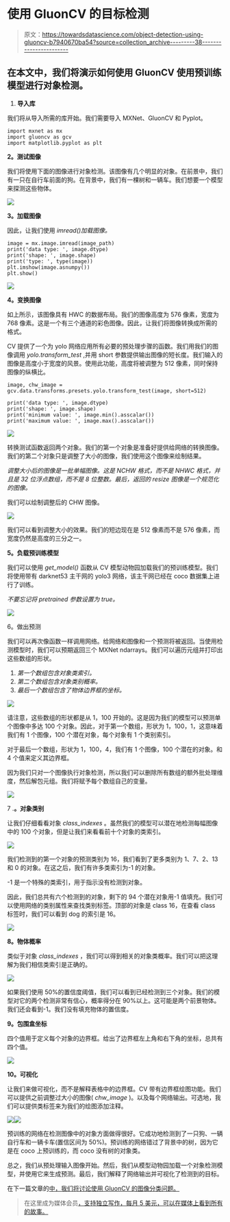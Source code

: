 # 使用 GluonCV 的目标检测

> 原文：<https://towardsdatascience.com/object-detection-using-gluoncv-b7940670ba54?source=collection_archive---------38----------------------->

## 在本文中，我们将演示如何使用 GluonCV 使用预训练模型进行对象检测。

1.  **导入库**

我们将从导入所需的库开始。我们需要导入 MXNet、GluonCV 和 Pyplot。

```
import mxnet as mx
import gluoncv as gcv
import matplotlib.pyplot as plt
```

**2。测试图像**

我们将使用下面的图像进行对象检测。该图像有几个明显的对象。在前景中，我们有一只在自行车前面的狗。在背景中，我们有一棵树和一辆车。我们想要一个模型来探测这些物体。

![](img/bc0597e09b0f1556be80a9c1470fc103.png)

**3。加载图像**

因此，让我们使用 *imread()加载图像。*

```
image = mx.image.imread(image_path)
print('data type: ', image.dtype)
print('shape: ', image.shape)
print('type: ', type(image))
plt.imshow(image.asnumpy())
plt.show()
```

![](img/9554508e30f04bca6c4722c676d6d6df.png)

**4。变换图像**

如上所示，该图像具有 HWC 的数据布局。我们的图像高度为 576 像素，宽度为 768 像素。这是一个有三个通道的彩色图像。因此，让我们将图像转换成所需的格式。

CV 提供了一个为 yolo 网络应用所有必要的预处理步骤的函数。我们用我们的图像调用 *yolo.transform_test* ,并用 short 参数提供输出图像的短长度。我们输入的图像是高度小于宽度的风景。使用此功能，高度将被调整为 512 像素，同时保持图像的纵横比。

```
image, chw_image = gcv.data.transforms.presets.yolo.transform_test(image, short=512)

print('data type: ', image.dtype)
print('shape: ', image.shape)
print('minimum value: ', image.min().asscalar())
print('maximum value: ', image.max().asscalar())
```

![](img/be796adf597ec03e6d8c71997017d656.png)

转换测试函数返回两个对象。我们的第一个对象是准备好提供给网络的转换图像。我们的第二个对象只是调整了大小的图像，我们使用这个图像来绘制结果。

*调整大小后的图像是一批单幅图像。这是 NCHW 格式，而不是 NHWC 格式，并且是 32 位浮点数组，而不是 8 位整数。最后，返回的 resize 图像是一个规范化的图像。*

我们可以绘制调整后的 CHW 图像。

![](img/2f631257496b34069739e1ed83330de1.png)

我们可以看到调整大小的效果。我们的短边现在是 512 像素而不是 576 像素，而宽度仍然是高度的三分之一。

**5。负载预训练模型**

我们可以使用 *get_model()* 函数从 CV 模型动物园加载我们的预训练模型。我们将使用带有 darknet53 主干网的 yolo3 网络，该主干网已经在 coco 数据集上进行了训练。

*不要忘记将 pretrained 参数设置为 true。*

![](img/1c4782b76752488e2e36cc9ee52b3562.png)

6。做出预测

我们可以再次像函数一样调用网络。给网络和图像和一个预测将被返回。当使用检测模型时，我们可以预期返回三个 MXNet ndarrays。我们可以遍历元组并打印出这些数组的形状。

1.  *第一个数组包含对象类索引。*
2.  *第二个数组包含对象类别概率。*
3.  *最后一个数组包含了物体边界框的坐标。*

![](img/69fd69155709cad24e86eb592ccfc0b6.png)

请注意，这些数组的形状都是从 1，100 开始的。这是因为我们的模型可以预测单个图像中多达 100 个对象。因此，对于第一个数组，形状为 1，100，1，这意味着我们有 1 个图像，100 个潜在对象，每个对象有 1 个类别索引。

对于最后一个数组，形状为 1，100，4，我们有 1 个图像，100 个潜在的对象。和 4 个值来定义其边界框。

因为我们只对一个图像执行对象检测，所以我们可以删除所有数组的额外批处理维度，然后解包元组。我们将赋予每个数组自己的变量。

![](img/0b36b06e8b2ad61510e9cfd70e1eddb6.png)

7 .**。对象类别**

让我们仔细看看对象 *class_indexes* 。虽然我们的模型可以潜在地检测每幅图像中的 100 个对象，但是让我们来看看前十个对象的类索引。

![](img/949ca24dc1fbbbcb16199af8dc53a34a.png)

我们检测到的第一个对象的预测类别为 16，我们看到了更多类别为 1、7、2、13 和 0 的对象。在这之后，我们有许多类索引为-1 的对象。

-1 是一个特殊的类索引，用于指示没有检测到对象。

因此，我们总共有六个检测到的对象，剩下的 94 个潜在对象用-1 值填充。我们可以使用网络的类别属性来查找类别标签。顶部的对象是 class 16，在查看 class 标签时，我们可以看到 dog 的索引是 16。

![](img/fcf74b501bd700f4d4c8c1d48a18b0a4.png)

**8。物体概率**

类似于对象 *class_indexes* ，我们可以得到相关的对象类概率。我们可以把这理解为我们相信类索引是正确的。

![](img/00ce612a028290337c905bad816ab7ed.png)

如果我们使用 50%的置信度阈值，我们可以看到已经检测到三个对象。我们的模型对它的两个检测非常有信心，概率得分在 90%以上。这可能是两个前景物体。我们还会看到-1。我们没有填充物体的置信度。

**9。包围盒坐标**

四个值用于定义每个对象的边界框。给出了边界框左上角和右下角的坐标，总共有四个值。

![](img/b1971f845c6f63f565c019cbcaf1f7ba.png)

**10。可视化**

让我们来做可视化，而不是解释表格中的边界框。CV 带有边界框绘图功能。我们可以提供之前调整过大小的图像( *chw_image* )。以及每个网络输出。可选地，我们可以提供类标签来为我们的绘图添加注释。

![](img/a198a2e6374599ef5ffce2d57c9ceb33.png)![](img/6a38bf7938ba2b866fdd7fd77c09a76a.png)

预训练的网络在检测图像中的对象方面做得很好。它成功地检测到了一只狗、一辆自行车和一辆卡车(置信区间为 50%)。预训练的网络错过了背景中的树，因为它是在 coco 上预训练的，而 coco 没有树的对象类。

总之，我们从预处理输入图像开始。然后，我们从模型动物园加载一个对象检测模型，并使用它来生成预测。最后，我们解释了网络输出并可视化了检测到的目标。

在下一篇文章的[中，我们将讨论使用 GluonCV 的图像分类问题。](/image-classification-using-gluoncv-f6ae5401d6ae)

> 在这里成为媒体会员[，支持独立写作，每月 5 美元，可以在媒体上看到所有的故事。](https://medium.com/@rmesfrmpkr/membership)
